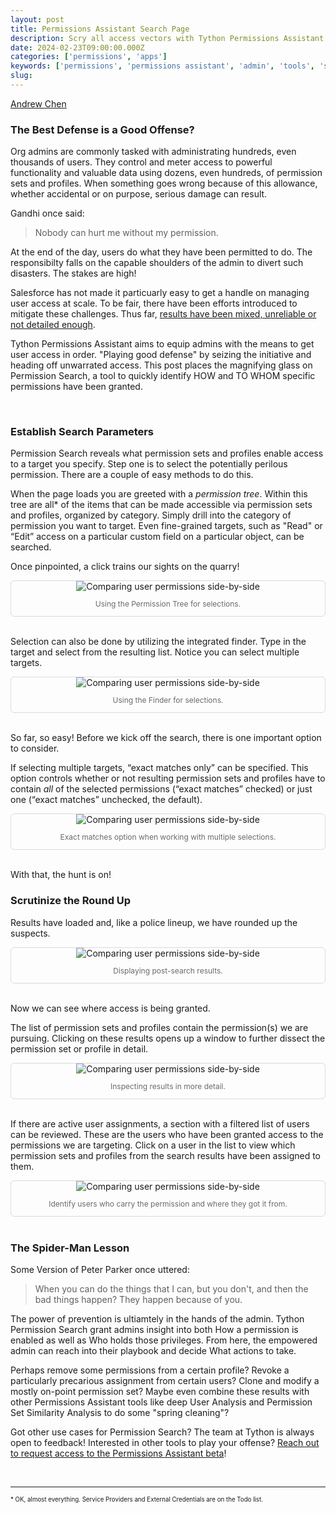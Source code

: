 ```yaml
---
layout: post
title: Permissions Assistant Search Page
description: Scry all access vectors with Tython Permissions Assistant Permission Search.
date: 2024-02-23T09:00:00.000Z
categories: ['permissions', 'apps']
keywords: ['permissions', 'permissions assistant', 'admin', 'tools', 'search']
slug: 
---
```


[Andrew Chen](https://www.linkedin.com/in/ndrewr/)

<!-- INSERT TABLE OF CONTENTS -->

### The Best Defense is a Good Offense?

Org admins are commonly tasked with administrating hundreds, even thousands of users. They control and meter access to powerful functionality and valuable data using dozens, even hundreds, of permission sets and profiles. When something goes wrong because of this allowance, whether accidental or on purpose, serious damage can result.

Gandhi once said:

>Nobody can hurt me without my permission.

At the end of the day, users do what they have been permitted to do. The responsibilty falls on the capable shoulders of the admin to divert such disasters. The stakes are high!

Salesforce has not made it particuarly easy to get a handle on managing user access at scale. To be fair, there have been efforts introduced to mitigate these challenges. Thus far, [results have been mixed, unreliable or not detailed enough](https://appexchange.salesforce.com/appxListingDetail?listingId=a0N3A00000FeF99UAF&tab=r
).

Tython Permissions Assistant aims to equip admins with the means to get user access in order. "Playing good defense" by seizing the initiative and heading off unwarrated access. This post places the magnifying glass on Permission Search, a tool to quickly identify HOW and TO WHOM specific permissions have been granted.

<br/>

### Establish Search Parameters

Permission Search reveals what permission sets and profiles enable access to a target you specify. Step one is to select the potentially perilous permission. There are a couple of easy methods to do this.

When the page loads you are greeted with a *permission tree*. Within this tree are all* of the items that can be made accessible via permission sets and profiles, organized by category. Simply drill into the category of permission you want to target. Even fine-grained targets, such as "Read" or “Edit” access on a particular custom field on a particular object, can be searched.

Once pinpointed, a click trains our sights on the quarry!

<div style="text-align: center; border: 1px solid #dadada; border-radius: 6px;">
    <img src="/images/2024-02-20-pa-perm-search-tree-selection.png" alt="Comparing user permissions side-by-side" title="Comparing users, all permissions" style="max-width:700px;"/>
    <p style="color: #6a6a6a; font-size: .75rem;">Using the Permission Tree for selections.</p>
</div>
<br/>

Selection can also be done by utilizing the integrated finder. Type in the target and select from the resulting list. Notice you can select multiple targets.

<div style="text-align: center; border: 1px solid #dadada; border-radius: 6px;">
    <img src="/images/2024-02-20-pa-perm-search-finder-selection.png" alt="Comparing user permissions side-by-side" title="Comparing users, all permissions" style="max-width:700px;"/>
    <p style="color: #6a6a6a; font-size: .75rem;">Using the Finder for selections.</p>
</div>
<br/>

So far, so easy! Before we kick off the search, there is one important option to consider.

If selecting multiple targets, “exact matches only” can be specified. This option controls whether or not resulting permission sets and profiles have to contain *all* of the selected permissions (“exact matches” checked) or just one (“exact matches” unchecked, the default).

<div style="text-align: center; border: 1px solid #dadada; border-radius: 6px;">
    <img src="/images/2024-02-20-pa-perm-search-exact-match.png" alt="Comparing user permissions side-by-side" title="Comparing users, all permissions" style="max-width:700px;"/>
    <p style="color: #6a6a6a; font-size: .75rem;">Exact matches option when working with multiple selections.</p>
</div>
<br/>

With that, the hunt is on! 

### Scrutinize the Round Up

Results have loaded and, like a police lineup, we have rounded up the suspects.

<div style="text-align: center; border: 1px solid #dadada; border-radius: 6px;">
    <img src="/images/2024-02-20-pa-perm-search-result-list.png" alt="Comparing user permissions side-by-side" title="Comparing users, all permissions" style="max-width:700px;"/>
    <p style="color: #6a6a6a; font-size: .75rem;">Displaying post-search results.</p>
</div>
<br/>

Now we can see where access is being granted.

The list of permission sets and profiles contain the permission(s) we are pursuing. Clicking on these results opens up a window to further dissect the permission set or profile in detail.

<!-- INSERT PICTURE OF DETAILS MODAL -->
<div style="text-align: center; border: 1px solid #dadada; border-radius: 6px;">
    <img src="/images/2024-02-20-pa-perm-search-result-detail-modal.png" alt="Comparing user permissions side-by-side" title="Comparing users, all permissions" style="max-width:700px;"/>
    <p style="color: #6a6a6a; font-size: .75rem;">Inspecting results in more detail.</p>
</div>
<br/>

If there are active user assignments, a section with a filtered list of users can be reviewed. These are the users who have been granted access to the permissions we are targeting. Click on a user in the list to view which permission sets and profiles from the search results have been assigned to them.

<!-- INSERT PICTURE OF USER LIST -->
<div style="text-align: center; border: 1px solid #dadada; border-radius: 6px;">
    <img src="/images/2024-02-20-pa-perm-search-user-access-list.png" alt="Comparing user permissions side-by-side" title="Comparing users, all permissions" style="max-width:700px;"/>
    <p style="color: #6a6a6a; font-size: .75rem;">Identify users who carry the permission and where they got it from.</p>
</div>
<br/>

### The Spider-Man Lesson

Some Version of Peter Parker once uttered:

> When you can do the things that I can, but you don't, and then the bad things happen? They happen because of you.

The power of prevention is ultiamtely in the hands of the admin. Tython Permission Search grant admins insight into both How a permission is enabled as well as Who holds those privileges. From here, the empowered admin can reach into their playbook and decide What actions to take.

Perhaps remove some permissions from a certain profile? Revoke a particularly precarious assignment from certain users? Clone and modify a mostly on-point permission set? Maybe even combine these results with other Permissions Assistant tools like deep User Analysis and Permission Set Similarity Analysis to do some "spring cleaning"?

Got other use cases for Permission Search? The team at Tython is always open to feedback! Interested in other tools to play your offense? [Reach out to request access to the Permissions Assistant beta](mailto:support@tython.co?subject=Permissions%20Assistant%20Demo)!

<br/>

---

<sup><sub>* OK, almost everything. Service Providers and External Credentials are on the Todo list.</sub></sup>